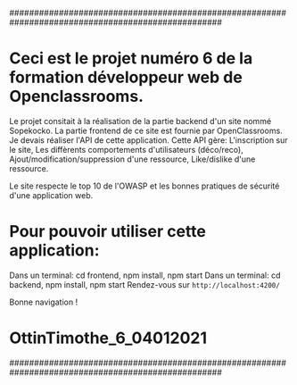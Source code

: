 ###################################################################################################
# Ceci est le projet numéro 6 de la formation développeur web de Openclassrooms.
Le projet consitait à la réalisation de la partie backend d'un site nommé Sopekocko.
La partie frontend de ce site est fournie par OpenClassrooms. Je devais réaliser l'API de cette
application. Cette API gère:
L'inscription sur le site,
Les diffèrents comportements d'utilisateurs (déco/reco),
Ajout/modification/suppression d'une ressource,
Like/dislike d'une ressource.

Le site respecte le top 10 de l'OWASP et les bonnes pratiques de sécurité d'une application web.

# Pour pouvoir utiliser cette application:
Dans un terminal: cd frontend, npm install, npm start
Dans un terminal: cd backend, npm install, npm start 
Rendez-vous sur `http://localhost:4200/`

Bonne navigation !
# OttinTimothe_6_04012021
###################################################################################################




